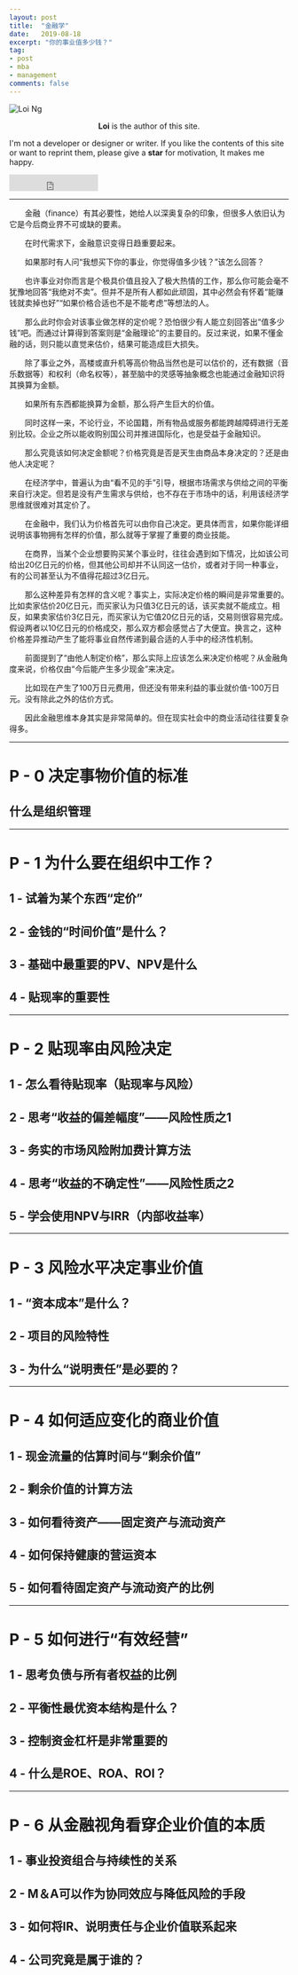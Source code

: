 ```yaml
---
layout: post
title:  "金融学"
date:   2019-08-18
excerpt: "你的事业值多少钱？"
tag:
- post
- mba
- management
comments: false
---
```


![Loi Ng](https://bossguloi.github.io/assets/img/logo.png)    
    
<center><b>Loi</b> is the author of this site.</center>
     
 I'm not a developer or designer or writer. If you like the contents of this site or want to reprint them, please give a **star** for motivation, It makes me happy.

<iframe src="https://ghbtns.com/github-btn.html?user=bossguloi&repo=bossguloi.github.io&type=star&count=true&size=large" frameborder="0" scrolling="0" width="160px" height="30px"></iframe>    

---

　　金融（finance）有其必要性，她给人以深奥复杂的印象，但很多人依旧认为它是今后商业界不可或缺的要素。

　　在时代需求下，金融意识变得日趋重要起来。

　　如果那时有人问“我想买下你的事业，你觉得值多少钱？”该怎么回答？

　　也许事业对你而言是个极具价值且投入了极大热情的工作，那么你可能会毫不犹豫地回答“我绝对不卖”。但并不是所有人都如此顽固，其中必然会有怀着“能赚钱就卖掉也好”“如果价格合适也不是不能考虑”等想法的人。

　　那么此时你会对该事业做怎样的定价呢？恐怕很少有人能立刻回答出“值多少钱”吧。而通过计算得到答案则是“金融理论”的主要目的。反过来说，如果不懂金融的话，则只能以直觉来估价，结果可能造成巨大损失。

　　除了事业之外，高楼或直升机等高价物品当然也是可以估价的，还有数据（音乐数据等）和权利（命名权等），甚至脑中的灵感等抽象概念也能通过金融知识将其换算为金额。

　　如果所有东西都能换算为金额，那么将产生巨大的价值。

　　同时这样一来，不论行业，不论国籍，所有物品或服务都能跨越障碍进行无差别比较。企业之所以能收购别国公司并推进国际化，也是受益于金融知识。

　　那么究竟该如何决定金额呢？价格究竟是否是天生由商品本身决定的？还是由他人决定呢？

　　在经济学中，普遍认为由“看不见的手”引导，根据市场需求与供给之间的平衡来自行决定。但若是没有产生需求与供给，也不存在于市场中的话，利用该经济学思维就很难对其定价了。

　　在金融中，我们认为价格首先可以由你自己决定。更具体而言，如果你能详细说明该事物拥有怎样的价值，那么就等于掌握了重要的商业技能。

　　在商界，当某个企业想要购买某个事业时，往往会遇到如下情况，比如该公司给出20亿日元的价格，但其他公司却并不认同这一估价，或者对于同一种事业，有的公司甚至认为不值得花超过3亿日元。

　　那么这种差异有怎样的含义呢？事实上，实际决定价格的瞬间是非常重要的。比如卖家估价20亿日元，而买家认为只值3亿日元的话，该买卖就不能成立。相反，如果卖家估价3亿日元，而买家认为它值20亿日元的话，交易则很容易完成。假设两者以10亿日元的价格成交，那么双方都会感觉占了大便宜。换言之，这种价格差异推动产生了能将事业自然传递到最合适的人手中的经济性机制。

　　前面提到了“由他人制定价格”，那么实际上应该怎么来决定价格呢？从金融角度来说，价格仅由“今后能产生多少现金”来决定。

　　比如现在产生了100万日元费用，但还没有带来利益的事业就价值-100万日元。没有除此之外的估价方式。

　　因此金融思维本身其实是非常简单的。但在现实社会中的商业活动往往要复杂得多。

---

# P - 0  决定事物价值的标准

## 什么是组织管理

---

# P - 1 为什么要在组织中工作？

## 1 - 试着为某个东西“定价”

## 2 - 金钱的“时间价值”是什么？

## 3 - 基础中最重要的PV、NPV是什么

## 4 - 贴现率的重要性

---

# P - 2 贴现率由风险决定

## 1 - 怎么看待贴现率（贴现率与风险）

## 2 - 思考“收益的偏差幅度”——风险性质之1

## 3 - 务实的市场风险附加费计算方法

## 4 - 思考“收益的不确定性”——风险性质之2

## 5 - 学会使用NPV与IRR（内部收益率）

---

# P - 3 风险水平决定事业价值

## 1 - “资本成本”是什么？

## 2 - 项目的风险特性

## 3 - 为什么“说明责任”是必要的？

---

# P - 4 如何适应变化的商业价值

## 1 - 现金流量的估算时间与“剩余价值”

## 2 - 剩余价值的计算方法

## 3 - 如何看待资产——固定资产与流动资产

## 4 - 如何保持健康的营运资本

## 5 - 如何看待固定资产与流动资产的比例

--- 

# P - 5 如何进行“有效经营”

## 1 - 思考负债与所有者权益的比例

## 2 - 平衡性最优资本结构是什么？

## 3 - 控制资金杠杆是非常重要的

## 4 - 什么是ROE、ROA、ROI？

---

# P - 6 从金融视角看穿企业价值的本质

## 1 - 事业投资组合与持续性的关系

## 2 - M＆A可以作为协同效应与降低风险的手段

## 3 - 如何将IR、说明责任与企业价值联系起来

## 4 - 公司究竟是属于谁的？

